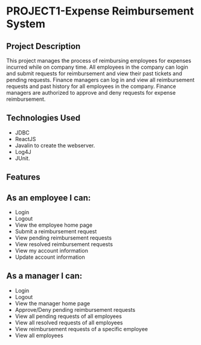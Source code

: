 # PROJECT1-Expense Reimbursement System
##  Project Description
This project manages the process of reimbursing employees for expenses incurred while on company time. All employees in the company can login and submit requests for reimbursement and view their past tickets and pending requests. Finance managers can log in and view all reimbursement requests and past history for all employees in the company. Finance managers are authorized to approve and deny requests for expense reimbursement.

## Technologies Used
 * JDBC
 * ReactJS
 * Javalin to create the webserver.
 * Log4J
 * JUnit. 
 
 ## Features
 ## As an employee I can:
*	Login
*	Logout
*	View the employee home page
*	Submit a reimbursement request
*	View pending reimbursement requests
*	View resolved reimbursement requests
*	View my account information
*	Update account information
## As a manager I can:
*	Login
*	Logout
*	View the manager home page
*	Approve/Deny pending reimbursement requests
*	View all pending requests of all employees
*	View all resolved requests of all employees
*	View reimbursement requests of a specific employee
*	View all employees


